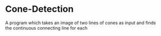 # Cone-Detection
A program which takes an image of two lines of cones as input and finds the continuous connecting line for each
